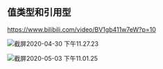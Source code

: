 ## 值类型和引用型

https://www.bilibili.com/video/BV1gb411w7eW?p=10

![截屏2020-04-30 下午11.27.23](https://tva1.sinaimg.cn/large/007S8ZIlly1gec7mwb19uj30am09bwf8.jpg)

![截屏2020-05-03 下午11.01.25](https://tva1.sinaimg.cn/large/007S8ZIlly1gefnq072eyj30dh0ctt9y.jpg)
